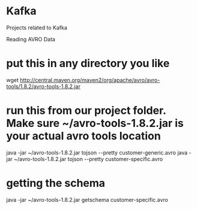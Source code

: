 # Kafka
Projects related to Kafka


Reading AVRO Data

# put this in any directory you like
wget http://central.maven.org/maven2/org/apache/avro/avro-tools/1.8.2/avro-tools-1.8.2.jar

# run this from our project folder. Make sure ~/avro-tools-1.8.2.jar is your actual avro tools location
java -jar ~/avro-tools-1.8.2.jar tojson --pretty customer-generic.avro 
java -jar ~/avro-tools-1.8.2.jar tojson --pretty customer-specific.avro 

# getting the schema
java -jar ~/avro-tools-1.8.2.jar getschema customer-specific.avro 
